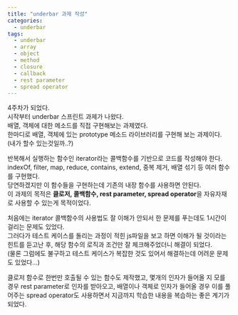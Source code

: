 ```yaml
---
title: "underbar 과제 작성"
categories:
  - underbar
tags:
  - underbar
  - array
  - object
  - method
  - closure
  - callback
  - rest parameter
  - spread operator
---
```


4주차가 되었다.  
시작부터 underbar 스프린트 과제가 나왔다.  
배열, 객체에 대한 메소드를 직접 구현해보는 과제였다.  
한마디로 배열, 객체에 있는 prototype 메소드 라이브러리를 구현해 보는 과제이다.  
(내가 할수 있는것일까..?)  

반복해서 실행하는 함수인 iterator라는 콜백함수를 기반으로 코드를 작성해야 한다.  
indexOf, filter, map, reduce, contains, extend, 중복 제거, 배열 섞기 등 여러 함수를 구현했다.  
당연하겠지만 이 함수들을 구현하는데 기존의 내장 함수를 사용하면 안된다.  
이 과제의 목적은 **클로저, 콜백함수, rest parameter, spread operator**을 자유자재로 사용할 수 있는게 목적이었다.  

처음에는 iterator 콜백함수의 사용법도 잘 이해가 안되서 한 문제를 푸는데도 1시간이 걸리는 문제도 있었다.  
그러다가 테스트 케이스를 돌리는 과정이 적힌 js파일을 보고 하면 이해가 될 것이라는 힌트를 듣고난 후, 해당 함수의 로직과 조건만 잘 체크해주었더니 해결이 되었다.  
(물론 그럼에도 불구하고 테스트 케이스가 복잡한 것도 있어서 해결하는데 어려운 문제도 있었다...)  

클로저 함수로 한번만 호출될 수 있는 함수도 제작했고, 몇개의 인자가 들어올 지 모를 경우 rest parameter로 인자를 받아오고, 배열이나 객체로 인자가 들어올 경우 이를 풀어주는 spread operator도 사용하면서 지금까지 학습한 내용을 복습하는 좋은 계기가 되었다.  
